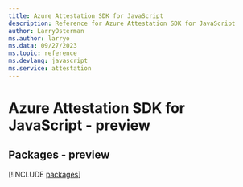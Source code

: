 ```yaml
---
title: Azure Attestation SDK for JavaScript
description: Reference for Azure Attestation SDK for JavaScript
author: LarryOsterman
ms.author: larryo
ms.data: 09/27/2023
ms.topic: reference
ms.devlang: javascript
ms.service: attestation
---
```

# Azure Attestation SDK for JavaScript - preview
## Packages - preview
[!INCLUDE [packages](attestation-index.md)]
